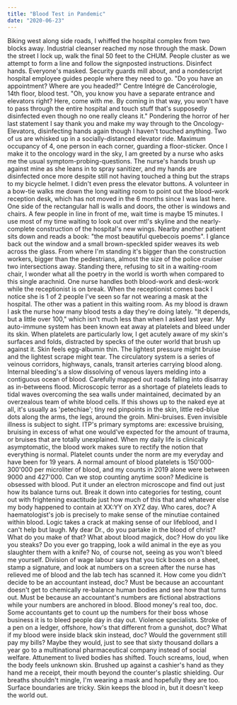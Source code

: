 ```yaml
---
title: "Blood Test in Pandemic"
date: "2020-06-23"
---
```


Biking west along side roads, I whiffed the hospital complex from two blocks away. Industrial cleanser reached my nose through the mask. Down the street I lock up, walk the final 50 feet to the CHUM. People cluster as we attempt to form a line and follow the signposted instructions. Disinfect hands. Everyone's masked. Security guards mill about, and a nondescript hospital employee guides people where they need to go. "Do you have an appointment? Where are you headed?" Centre Intégré de Cancérologie, 14th floor, blood test. "Oh, you know you have a separate entrance and elevators right? Here, come with me. By coming in that way, you won't have to pass through the entire hospital and touch stuff that's supposedly disinfected even though no one really cleans it." Pondering the horror of her last statement I say thank you and make my way through to the Oncology-Elevators, disinfecting hands again though I haven't touched anything. Two of us are whisked up in a socially-distanced elevator ride. Maximum occupancy of 4, one person in each corner, guarding a floor-sticker. Once I make it to the oncology ward in the sky, I am greeted by a nurse who asks me the usual symptom-probing-questions. The nurse's hands brush up against mine as she leans in to spray sanitizer, and my hands are disinfected once more despite still not having touched a thing but the straps to my bicycle helmet. I didn't even press the elevator buttons. A volunteer in a bow-tie walks me down the long waiting room to point out the blood-work reception desk, which has not moved in the 6 months since I was last here. One side of the rectangular hall is walls and doors, the other is windows and chairs. A few people in line in front of me, wait time is maybe 15 minutes. I use most of my time waiting to look out over mtl's skyline and the nearly-complete construction of the hospital's new wings. Nearby another patient sits down and reads a book: "the most beautiful quebecois poems". I glance back out the window and a small brown-speckled spider weaves its web across the glass. From where I'm standing it's bigger than the construction workers, bigger than the pedestrians, almost the size of the police cruiser two intersections away. Standing there, refusing to sit in a waiting-room chair, I wonder what all the poetry in the world is worth when compared to this single arachnid. One nurse handles both blood-work and desk-work while the receptionist is on break. When the receptionist comes back I notice she is 1 of 2 people I've seen so far not wearing a mask at the hospital. The other was a patient in this waiting room. As my blood is drawn I ask the nurse how many blood tests a day they're doing lately. "It depends, but a little over 100," which isn't much less than when I asked last year. My auto-immune system has been known eat away at platelets and bleed under its skin. When platelets are particularly low, I get acutely aware of my skin's surfaces and folds, distracted by specks of the outer world that brush up against it. Skin feels egg-albumin thin. The lightest pressure might bruise and the lightest scrape might tear. The circulatory system is a series of veinous corridors, highways, canals, transit arteries carrying blood along. Internal bleeding's a slow dissolving of venous layers melding into a contiguous ocean of blood. Carefully mapped out roads falling into disarray as in-betweens flood. Microscopic terror as a shortage of platelets leads to tidal waves overcoming the sea walls under maintained, decimated by an overzealous team of white blood cells. If this shows up to the naked eye at all, it's usually as 'petechiae'; tiny red pinpoints in the skin, little red-blue dots along the arms, the legs, around the groin. Mini-bruises. Even invisible illness is subject to sight. ITP's primary symptoms are: excessive bruising, bruising in excess of what one would’ve expected for the amount of trauma, or bruises that are totally unexplained. When my daily life is clinically asymptomatic, the blood work makes sure to rectify the notion that everything is normal. Platelet counts under the norm are my everyday and have been for 19 years. A normal amount of blood platelets is 150'000-300'000 per microliter of blood, and my counts in 2019 alone were between 9000 and 427'000. Can we stop counting anytime soon? Medicine is obsessed with blood. Put it under an electron microscope and find out just how its balance turns out. Break it down into categories for testing, count out with frightening exactitude just how much of this that and whatever else my body happened to contain at XX:YY on XYZ day. Who cares, doc? A haematologist's job is precisely to make sense of the minutiae contained within blood. Logic takes a crack at making sense of our lifeblood, and I can't help but laugh. My dear Dr., do you partake in the blood of christ? What do you make of that? What about blood magick, doc? How do you like you steaks? Do you ever go trapping, look a wild animal in the eye as you slaughter them with a knife? No, of course not, seeing as you won't bleed me yourself. Division of wage labour says that you tick boxes on a sheet, stamp a signature, and look at numbers on a screen after the nurse has relieved me of blood and the lab tech has scanned it. How come you didn't decide to be an accountant instead, doc? Must be because an accountant doesn't get to chemically re-balance human bodies and see how that turns out. Must be because an accountant's numbers are fictional abstractions while your numbers are anchored in blood. Blood money's real too, doc. Some accountants get to count up the numbers for their boss whose business it is to bleed people day in day out. Violence specialists. Stroke of a pen on a ledger, offshore, how's that different from a gunshot, doc? What if my blood were inside black skin instead, doc? Would the government still pay my bills? Maybe they would, just to see that sixty thousand dollars a year go to a multinational pharmaceutical company instead of social welfare. Attunement to lived bodies has shifted. Touch screams, loud, when the body feels unknown skin. Brushed up against a cashier's hand as they hand me a receipt, their mouth beyond the counter's plastic shielding. Our breaths shouldn't mingle, I'm wearing a mask and hopefully they are too. Surface boundaries are tricky. Skin keeps the blood in, but it doesn't keep the world out.
